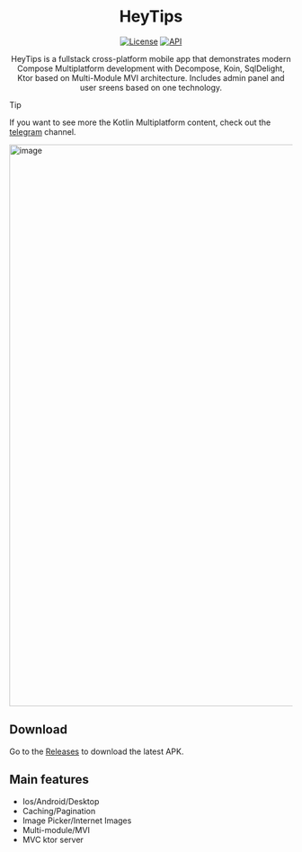   <h1 align="center">HeyTips</h1>
<p align="center">
  <a href="https://opensource.org/licenses/Apache-2.0"><img alt="License" src="https://img.shields.io/badge/License-Apache%202.0-blue.svg"/></a>
  <a href="https://android-arsenal.com/api?level=24"><img alt="API" src="https://img.shields.io/badge/API-24%2B-brightgreen.svg?style=flat"/></a>
</p>
<p align="center">  
  HeyTips is a fullstack cross-platform mobile app that demonstrates modern Compose Multiplatform development with Decompose, Koin, SqlDelight, Ktor based on Multi-Module MVI architecture. Includes admin panel and user sreens based on one technology.
</p>

> [!TIP]
> If you want to see more the Kotlin Multiplatform content, check out the [telegram](https://t.me/snikky_notes) channel.
<img width="1000" alt="image" src="https://github.com/larkes-cyber/PokedexApp/assets/79082708/bfef6e48-a5cd-4721-b228-f25e6757700d">

## Download
Go to the [Releases](https://github.com/larkes-cyber/PokedexApp/releases) to download the latest APK.

## Main features
- Ios/Android/Desktop
- Caching/Pagination
- Image Picker/Internet Images
- Multi-module/MVI
- MVC ktor server
  
  

